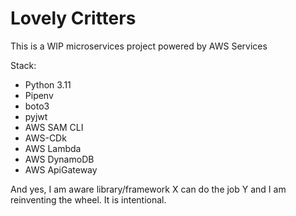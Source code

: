 # Lovely Critters

This is a WIP microservices project powered by AWS Services

Stack:

- Python 3.11
- Pipenv
- boto3
- pyjwt
- AWS SAM CLI
- AWS-CDk
- AWS Lambda
- AWS DynamoDB
- AWS ApiGateway

And yes, I am aware library/framework X can do the job Y and I am reinventing the wheel. It is intentional.

